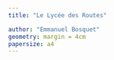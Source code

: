 ```yaml
---
title: "Le Lycée des Routes"

author: "Emmanuel Bosquet"
geometry: margin = 4cm
papersize: a4
---
```

